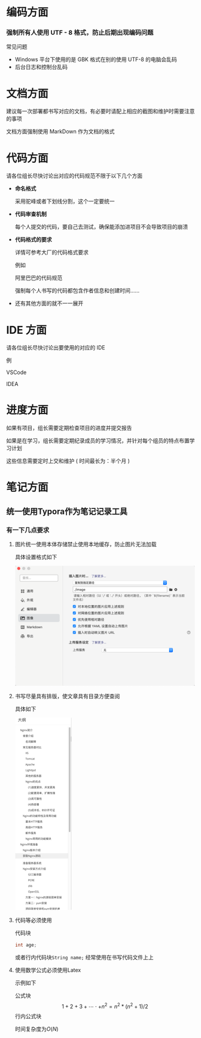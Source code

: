 # 编码方面

### 强制所有人使用 UTF - 8 格式，防止后期出现编码问题

常见问题

-  Windows 平台下使用的是 GBK 格式在别的使用 UTF-8 的电脑会乱码
- 后台日志和控制台乱码

# 文档方面

建议每一次部署都书写对应的文档，有必要时请配上相应的截图和维护时需要注意的事项

文档方面强制使用 MarkDown 作为文档的格式

# 代码方面

请各位组长尽快讨论出对应的代码规范不限于以下几个方面

- **命名格式**

	采用驼峰或者下划线分割，这个一定要统一

- **代码审查机制** 

	每个人提交的代码，要自己去测试，确保能添加进项目不会导致项目的崩溃

- **代码格式的要求**

	详情可参考大厂的代码格式要求
	
	例如
	
	阿里巴巴的代码规范
	
	强制每个人书写的代码都包含作者信息和创建时间......

- 还有其他方面的就不一一展开

# IDE 方面

请各位组长尽快讨论出要使用的对应的 IDE

例

VSCode

IDEA

# 进度方面

如果有项目，组长需要定期检查项目的进度并提交报告

如果是在学习，组长需要定期纪录成员的学习情况，并针对每个组员的特点布置学习计划

这些信息需要定时上交和维护 ( 时间最长为：半个月 )

# 笔记方面

## 统一使用Typora作为笔记记录工具

### 有一下几点要求

1. 图片统一使用本体存储禁止使用本地缓存，防止图片无法加载

	具体设置格式如下

	<img src="image/image-20210926163025927.png" alt="image-20210926163025927"  />

2. 书写尽量具有排版，使文章具有目录方便查阅

	具体如下

	<img src="image/image-20210926163355656.png" alt="image-20210926163355656" style="zoom: 50%;" />

3. 代码等必须使用

	代码块

	```java
	int age;
	```

	或者行内代码块`String name;` 经常使用在书写代码文件上上

4. 使用数学公式必须使用Latex

	示例如下

	公式块
	$$
	1+2+3+\cdots \cdot+n^{2}=n^{2} *\left(n^{2}+1\right) / 2
	$$
	行内公式块

	时间复杂度为$O(N)$